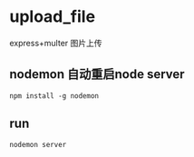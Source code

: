 # upload_file
express+multer 图片上传
## nodemon 自动重启node server
```
npm install -g nodemon
```
## run
```
nodemon server
```
